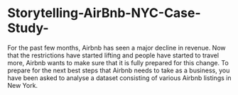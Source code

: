 # Storytelling-AirBnb-NYC-Case-Study-
For the past few months, Airbnb has seen a major decline in revenue. Now that the restrictions have started lifting and people have started to travel more, Airbnb wants to make sure that it is fully prepared for this change.
To prepare for the next best steps that Airbnb needs to take as a business, you have been asked to analyse a dataset consisting of various Airbnb listings in New York.
